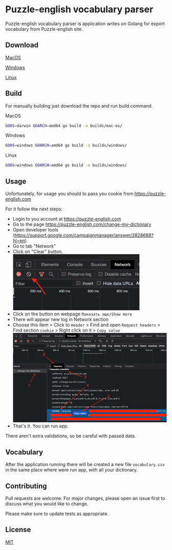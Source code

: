 # Puzzle-english vocabulary parser

Puzzle-english vocabulary parser is application writes on Golang for export vocabulary from Puzzle-english site.

## Download
[MacOS](https://github.com/lutogin/go-puzzle-english-vocabulary-parser/builds/mac-os/go-puzzle-english-vocabulary-parser)

[Windows](https://github.com/lutogin/go-puzzle-english-vocabulary-parser/builds/windows/go-puzzle-english-vocabulary-parser.exe)

[Linux](https://github.com/lutogin/go-puzzle-english-vocabulary-parser/builds/linux/go-puzzle-english-vocabulary-parser)

## Build
For manually building just download the repo and run build command.

MacOS
```bash
GOOS=darwin GOARCH=amd64 go build -o builds/mac-os/
```

Windows
```bash
GOOS=windows GOARCH=amd64 go build -o builds/windows/
```

Linux
```bash
GOOS=windows GOARCH=amd64 go build -o builds/windows/
```

## Usage

Unfortunately, for usage you should to pass you cookie from https://puzzle-english.com

For it follow the next steps:
* Login to you account at https://puzzle-english.com
* Go to the page https://puzzle-english.com/change-my-dictionary
* Open developer tools (https://support.google.com/campaignmanager/answer/2828688?hl=en)
* Go to tab "Network"
* Click on "Clear" button.
![image](./manual/img/clear-network-logs.png)
* Click on the button on webpage `Показать еще/Show more`
* There will appear new log in Network section
* Choose this item > Click to `Header` > Find and open `Request headers` > Find section `cookie` > Right click on it > `Copy value`
![image](./manual/img/get-cookie.png)
* That's it. You can run app.

There aren't extra validations, so be careful with passed data.

## Vocabulary

After the application running there will be created a new file `vocabulary.csv` in the same place where were run app, with all your dictionary.

## Contributing

Pull requests are welcome. For major changes, please open an issue first
to discuss what you would like to change.

Please make sure to update tests as appropriate.

## License

[MIT](https://choosealicense.com/licenses/mit/)